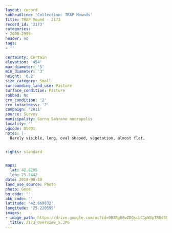 ```yaml
---
layout: record
subheadline: 'Collection: TRAP Mounds'
title: TRAP Mound - 2173
record_id: '2173'
categories:
- 2000-2999
header: no
tags:
- ''

certainty: Certain
elevation: '454'
max_diameter: '5'
min_diameter: '3'
height: '0.2'
size_category: Small
surrounding_land_use: Pasture
surface_condition: Pasture
robbed: No
crm_condition: '2'
crm_intactness: '2'
campaign: '2011'
source: Survey
municipality: Gorno Sahrane necropolis
locality: ''
bgcode: DS001
notes: |-
  Barely visible, long, oval shaped, vegetation, almost flat.


rights: standard


maps:
  lat: 42.6285
  lon: 25.2442
date: 2018-08-30
land_use_source: Photo
photo: Good
bg_code: ''
akb_code: ''
latitude: '42.669832'
longitude: '25.220595'
images:
- image_path: https://drive.google.com/uc?id=0B3Rg88wZDQscbC1pWXpTRDd5N28
  title: 2173_Overview_S.JPG
---
```

